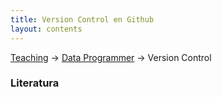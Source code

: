 ```yaml
---
title: Version Control en Github
layout: contents
---
```


[Teaching](../../../teaching.md) &rarr; [Data Programmer](../programmer.md) &rarr; Version Control

### Literatura
